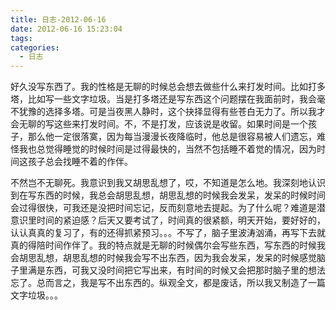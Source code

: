 ```yaml
---
title: 日志-2012-06-16
date: 2012-06-16 15:23:04
tags:
categories:
  - 日志
---
```


好久没写东西了。我的性格是无聊的时候总会想去做些什么来打发时间。比如打多塔，比如写一些文字垃圾。当是打多塔还是写东西这个问题摆在我面前时，我会毫不犹豫的选择多塔。可是当夜黑人静时，这个抉择显得有些苍白无力了。所以我才会无聊的写这些来打发时间。不，不是打发，应该说是收留。如果时间是一个孩子，那么他一定很落寞，因为每当漫漫长夜降临时，他总是很容易被人们遗忘，难怪我也总觉得睡觉的时候时间是过得最快的，当然不包括睡不着觉的情况，因为时间这孩子总会找睡不着的作伴。

<!-- more -->

不然岂不无聊死。我意识到我又胡思乱想了，哎，不知道是怎么地。我深刻地认识到在写东西的时候，我总会胡思乱想，胡思乱想的时候我会发呆，发呆的时候时间会过得很快，可我还是没把时间忘记，反而刻意地去提起。为了什么呢？难道是潜意识里时间的紧迫感？后天又要考试了，时间真的很紧额，明天开始，要好好的，认认真真的复习了，有的还得抓紧预习。。。不写了，脑子里波涛汹涌，再写下去就真的得陪时间作伴了。我的特点就是无聊的时候偶尔会写些东西，写东西的时候我会胡思乱想，胡思乱想的时候我会写不出东西，因为我会发呆，发呆的时候感觉脑子里满是东西，可我又没时间把它写出来，有时间的时候又会把那时脑子里的想法忘了。总而言之，我是写不出东西的。纵观全文，都是废话，所以我又制造了一篇文字垃圾。。。
